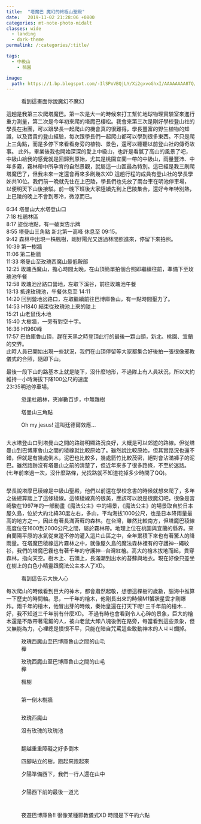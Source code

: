 ```yaml
---
title:  "塔魔巴 魔幻的終極山聖殿"
date:   2019-11-02 21:28:06 +0800
categories: mt-note-photo-midalt
classes: wide
  - landing
  - dark-theme
permalink: /:categories/:title/

tags:
  - 中級山
    - 桃園

image:
  path: https://1.bp.blogspot.com/-IlSPoVBQjLY/Xi2gxvoGhxI/AAAAAAAA8TQ/rAj3aNVSt1sSNQvTd_Gg3tvklhecIm1hwCLcBGAsYHQ/s1600/DSC_0972.jpg
---
```


<figure style="width: 60%" class="align-right">
  <img src="https://1.bp.blogspot.com/-Yu7PVMl3w-I/Xhx68TUzl5I/AAAAAAAA72Y/maTfKTvpTDk_rOO69JRJ1mAszFWsaYH9wCLcBGAsYHQ/s1600/DSC_1064.JPG" alt="">
  <figcaption>看到這畫面你說魔幻不魔幻</figcaption>
</figure> 
這趟是我第三次爬塔魔巴。第一次是大一的時候來打工幫忙地球物理實驗室來進行重力測量，第二次是今年初來爬的塔魔巴棲松。我會來第三次是剛好學校登山社的學長在揪團，可以跟學長一起爬山的機會真的很難得，學長豐富的野生植物的知識，以及寶貴的登山經驗，每次跟學長們一起爬山都可以學到很多東西。不只是爬上三角點，而是多停下來看看身旁的植物、景色，還可以聽聽以前登山社的傳奇故事。  
此外，畢業後我也開始深深的愛上中級山，也許是看膩了高山的風景了吧，中級山給我的感覺就是回歸到原始，尤其是桃園宜蘭一帶的中級山，雨量豐沛、中年多霧，霧林帶中所孕育的自然景觀，就屬這一山區最為特別。這已經是我三刷爬塔魔巴了，但我未來一定還會再來多刷幾次XD
這趟行程的成員有登山社的學長學姊共10位。我們前一晚就先住在上巴陵，學長們也先放了兩台車在明池停車場，以便明天下山後接駁。前一晚下班後大家陸續先到上巴陵集合，還好今年特別熱，上巴陵的晚上不會到寒冷，微涼而已。



6:34 塔曼山大水塔登山口  
7:18 杜鵑林區  
8:17 盜伐地點，有一破案告示牌  
8:55 塔曼山三角點 新北第一高峰 休息至 09:15。  
9:42 森林中出現一株楓樹，剛好陽光又透過林間照進來，停留下來拍照。  
10:39 第一樹牆  
11:06 第二樹牆  
11:33 塔曼山至玫瑰西魔山最低鞍部  
12:25 玫瑰西魔山，擔心時間太晚，在山頂簡單拍個合照即繼續往前，準備下至玫瑰池午餐  
12:58 玫瑰池岔路口營地，左取下溪谷，前往玫瑰池午餐  
13:13 抵達玫瑰池，午餐休息至 14:11  
14:20 回到營地岔路口，左取繼續前往巴博庫魯山，有一點時間壓力了。  
14:53 H1840 結束從玫瑰池上來的陡上  
15:21 山老鼠伐木地  
15:40 大樹牆，一旁有對空十字。  
16:36 H1960峰  
17:57 巴伯庫魯山頂，趕在天黑之時登頂此行的最後一顆山頭，新北、桃園、宜蘭的交界。  
此時人員已開始出現一些狀況，我們在山頂停留等大家都集合好後拍一張很像邪教儀式的合照，隨即下山。  

最後一段下山的路基本上就是陡下，沒什麼地形，不過隊上有人員狀況，所以大約維持一小時海拔下降100公尺的速度  
23:35明池停車場。




<figure style="width: 45%" class="align-left">
  <img src="https://1.bp.blogspot.com/-TRplK98Hpy8/Xhm9T2uznPI/AAAAAAAA7v4/e-ntsV4ZQIMr958QExJW2_HllsMPTutXgCKgBGAsYHg/s1600/DSC_0961.JPG" alt="">
  <figcaption> 忽逢杜鵑林，夾岸數百步，中無雜樹 </figcaption>
</figure> 
<figure style="width: 45%" class="align-right">
  <img src="https://1.bp.blogspot.com/-TPwFenw3Q8w/Xhm7X24sksI/AAAAAAAA7vo/jbzTUHEuLbEGI8bXMDpg3tz1sJTjdKGOQCKgBGAsYHg/s1600/DSC_0970.JPG" alt="">
  <figcaption>塔曼山三角點</figcaption>
</figure> 
<figure class="align-center">
  <img src="https://1.bp.blogspot.com/-hYkTCxLo7Mg/Xhm7X89uopI/AAAAAAAA7vo/8K4wzWf81yURo86m89SDHeRgSIYcPyY5gCKgBGAsYHg/s1600/DSC_0972.JPG" alt="">
  <figcaption>Oh my jesus! 這叫廷德爾效應...</figcaption>
</figure> 

<figure style="width: 35%" class="align-left">
  <img src="https://1.bp.blogspot.com/-V9GbQxFWDzY/Xhxxl6HLFEI/AAAAAAAA71g/S3Fi9T03MEAr-N5ew4HI1HDZW-2Bo7CLwCKgBGAsYHg/s1600/2019-12-01.jpg" alt="">
  <figcaption></figcaption>
</figure> 

大水塔登山口到塔曼山之間的路跡明顯路況良好，大概是可以郊遊的路線。但從塔曼山到巴博庫魯山之間的稜線就比較原始了。雖然說比較原始，但其實路況也還不錯，但就是有幾處倒木，泥巴也比較多，幾處箭竹比較茂密，絕對會沾滿褲子的泥巴。雖然路跡沒有塔曼山之前的清楚了，但近年來多了很多路條，不至於迷路。(七年前來過一次，沒什麼路條，光找路就不知道花掉多少時間了QQ)。  

<figure style="width: 35%" class="align-right">
  <img src="https://1.bp.blogspot.com/-yFEG-wxbqC4/XhxxsCRmtMI/AAAAAAAA71k/Pb8bfh5c1oQ8kXxWr-OeibBWpclLyumtgCKgBGAsYHg/s1600/2019-12-01.jpg" alt="">
  <figcaption></figcaption>
</figure> 

學長說塔摩巴稜線是中級山聖殿，他們以前還在學校念書的時候就想來爬了，多年之後總算踏上了這條稜線。這條稜線真的很美，應該可以說是很魔幻吧，很像是宮崎駿在1997年的一部動畫《魔法公主》中的場景，《魔法公主》的場景取自於日本屋久島，位於大約北緯30度左右，多山，平均海拔1000公尺，也是日本降雨量最高的地方之一，因此有著長滿苔蘚的森林。在台灣，雖然比較南方，但塔魔巴稜線高度位在1600到2000公尺之間，屬於霧林帶。地理上位在桃園與宜蘭的縣界。來自蘭陽平原的水氣從東邊不停的灌入這片山區之中，全年累積下來也有著驚人的降雨量。在塔魔巴稜線這片霧林之中，就像屋久島的魔法森林裡有的守護神--繩紋衫，我們的塔魔巴霧也有著千年的守護神--台灣紅檜。高大的檜木拔地而起，貫穿森林，指向天空。樹木上、石頭上，長滿潮到出水的苔蘚與地衣。現在好像只差坐在樹上的白色小精靈跟魔法公主本人了XD。  
<figure style="width: 45%" class="align-right">
  <img src="https://1.bp.blogspot.com/-_E9DmVO5ZxU/XhxxetcSQTI/AAAAAAAA71c/cdXsc30KMQIXaRNMLsOlFYl2kvBWQwBqACKgBGAsYHg/s1600/2019-12-01.jpg" alt="">
  <figcaption>看到這告示大快人心</figcaption>
</figure> 


每次爬山的時候看到巨大的神木，都會肅然起敬，想想這棵樹的歲數，腦海中推算一下歷史的時間軸。恩，一千年的檜木，他剛長出來的時候M1蟹狀星雲才剛爆炸。兩千年的檜木，他冒出芽的時候，秦始皇還在打天下呢! 三千年前的檜木...好，我不知道三千年前有什麼XD。 
不過有時也會看到令人心碎的景象，巨大的檜木還是不敵帶著電鋸的人，被山老鼠大卸八塊後倒在路旁，每當看到這些景象，但又無能為力，心裡總是憤恨不平，只能在暗自咒罵這些敢動神木的人ㄐㄐ爛掉。

<figure style="width: 45%" class="align-left">
  <img src="https://1.bp.blogspot.com/-pCRkdsCEjSM/XhxxYips0iI/AAAAAAAA71Y/6hcXl0_xzAYKn0OWTo2s0Fcbl5BzhrRJACKgBGAsYHg/s1600/2019-12-01.jpg" alt="">
  <figcaption>玫瑰西魔山至巴博庫魯山之間的山毛櫸</figcaption>
</figure> 

<figure style="width: 45%" class="align-right">
  <img src="https://1.bp.blogspot.com/-izXSkEdEiuA/XihcK6Q8uZI/AAAAAAAA74g/UfKsOw9qevgtKXfVhOkgVkvHZ4iKGsV8ACKgBGAsYHg/s1600/2019-12-01.jpg" alt="">
  <figcaption>玫瑰西魔山至巴博庫魯山之間的山毛櫸</figcaption>
</figure> 


<figure style="width: 45%" class="align-left">
  <img src="https://1.bp.blogspot.com/-xNjp9UVgT1A/XihcRiQwnPI/AAAAAAAA74k/lgi7GSspcfEBxTgsCqebLZ2AgVxkJz-aQCKgBGAsYHg/s1600/2019-12-01.jpg" alt="">
  <figcaption>楓樹</figcaption>
</figure> 



<figure  class="align-center">
  <img src="https://1.bp.blogspot.com/-99H9-FkGr2I/Xhm7X26d8XI/AAAAAAAA7vo/Hd7TqAfP8XkPi7Uf24BuEAHybRuqFR0tACKgBGAsYHg/s1600/DSC_1027.JPG" alt="">
  <figcaption></figcaption>
</figure> 


<figure style="width: 45%" class="align-right">
  <img src="https://1.bp.blogspot.com/-JG8p2aBV12Y/XhyCIEtxnLI/AAAAAAAA720/YkZED4BlDZwd0pp_lvzenF5tiMf8reb6gCLcBGAsYHQ/s1600/%2B2020-01-13%2B%25E4%25B8%258B%25E5%258D%258810.40.27.png" alt="">
  <figcaption>第一倒木樹牆</figcaption>
</figure> 

<figure style="width: 45%" class="align-left">
  <img src="https://1.bp.blogspot.com/-k_qZ2CCBDV0/XhxxPABx5oI/AAAAAAAA71U/FjLxWeMvmqMnMLRuwvTwh0MZcYBw0z3GwCKgBGAsYHg/s1600/2019-12-01.jpg" alt="">
  <figcaption></figcaption>
</figure>   


<figure  class="align-center">
  <img src="https://1.bp.blogspot.com/-iA8PRdIY_sw/XhyB3ZVqpSI/AAAAAAAA72o/icESN62wgl0B9oiCsdJzyqMLab6SLhIwgCLcBGAsYHQ/s1600/c38d180f226abd4d84ff41c34861f49f8_44304213_200113_0038.jpg" alt="">
  <figcaption>玫瑰西魔山</figcaption>
</figure> 



<figure style="width: 45%" class="align-right">
  <img src="https://1.bp.blogspot.com/-zx-2Z7TlAlE/Xhm7X2Z9ANI/AAAAAAAA7vo/JEpDryzgoKgDPeWtbJk6sVPvV3vnWodBwCKgBGAsYHg/s1600/DSC_1000.JPG" alt="">
  <figcaption>沒有玫瑰的玫瑰池</figcaption>
</figure> 

<figure style="width: 45%" class="align-left">
  <img src="https://1.bp.blogspot.com/-_-M9dEFkIVA/Xhm7X5bsIWI/AAAAAAAA7vo/W6rUTpT3Cck-cD5neyat368fbdXjnJBMwCKgBGAsYHg/s1600/DSC_0993.JPG" alt="">
  <figcaption></figcaption>
</figure>   

<figure  class="align-center">
  <img src="https://1.bp.blogspot.com/-UJdovs9si6A/Xhm7X1D04mI/AAAAAAAA7vo/lHfT5mDzsdE4huS1Jo3IG_DUuCDwqVXbQCKgBGAsYHg/s1600/DSC_1031.JPG" alt="">
  <figcaption>翻越重重障礙之好多倒木</figcaption>
</figure> 

<figure style="width: 45%" class="align-right">
  <img src="https://1.bp.blogspot.com/-ItZ1fYMda9k/Xhm7XygPrcI/AAAAAAAA7vo/vEv_BrKecuI0Es7-JtM3pUz_HX4pEOzrwCKgBGAsYHg/s1600/DSC_1048.JPG" alt="">
  <figcaption>四腳站立的樹，跑起來跑起來</figcaption>
</figure> 

<figure style="width: 45%" class="align-left">
  <img src="https://1.bp.blogspot.com/-JLcavHMJ2U8/Xhm7X-cnuhI/AAAAAAAA7vo/0K5x9jp8OPElrXf8_T5eNtkxvyEU0fPZQCKgBGAsYHg/s1600/DSC_1061.JPG" alt="">
  <figcaption>夕陽準備西下，我們一行人還在山中</figcaption>
</figure>   

<figure style="width: 45%" class="align-left">
  <img src="https://1.bp.blogspot.com/-ZFbdkB33tFY/Xhm7X6I-MAI/AAAAAAAA7vo/-gIq6lE67yoYAZ20TXMNDBPGrtxXJ6P7gCKgBGAsYHg/s1600/DSC_1057.JPG" alt="">
  <figcaption></figcaption>
</figure>   

<figure style="width: 45%" class="align-right">
  <img src="https://1.bp.blogspot.com/-PHI9yad6kdE/Xhm7X9PMv0I/AAAAAAAA7vo/71LDfbXAsTYDega2eBpdK0Riu8oB4trFQCKgBGAsYHg/s1600/DSC_1081.JPG" alt="">
  <figcaption>夕陽西下前的最後一道光</figcaption>
</figure> 

<figure style="width: 45%" class="align-left">
  <img src="https://1.bp.blogspot.com/-a8jFmoDukEM/Xhm7X6yUebI/AAAAAAAA7vo/sCeQiS5W9xQ0I3Mz48CTuI3vtjonadMvQCKgBGAsYHg/s1600/DSC_1073.JPG" alt="">
  <figcaption></figcaption>
</figure>   

<figure style="width: 45%" class="align-left">
  <img src="https://1.bp.blogspot.com/-Pbn4ajf7KhY/Xhm7X-0COyI/AAAAAAAA7vo/braYecAwy4MxBfBomNVANZ5pDIe8GD6EQCKgBGAsYHg/s1600/DSC_1080.JPG" alt="">
  <figcaption></figcaption>
</figure>  

<figure  class="align-center">
  <img src="https://scontent.ftpe8-3.fna.fbcdn.net/v/t1.0-9/73539184_2799447756740358_6951637295673901056_o.jpg?_nc_cat=107&_nc_ohc=D4zihKGBlKEAX9M4wHv&_nc_ht=scontent.ftpe8-3.fna&oh=8986de0e0997d3c9ed6eecd694c148b9&oe=5ED8F3D6" alt="">
  <figcaption>夜遊巴博庫魯!! 很像某種邪教儀式XD 時間是下午約六點</figcaption>
</figure> 






